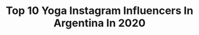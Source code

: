 ---
title: Top 10 Yoga Instagram Influencers In Argentina In 2020
description: >-
  Find top yoga Instagram influencers in Argentina in 2020. Most popular hashtags: #yoga #familia #naturaleza.
platform: Instagram
hits: 75
text_top: See the best Instagram influencers on inBeat.
text_bottom: Our platform has 75 Instagram influencers like this in Argentina for you to work with.
profiles:
  - username: "campatafio"
    fullname: >-
      Cam Patafio
    bio: >-
      Mamá de Eloísa 🌿 #veganfamily Odontóloga Esp. en Ortodoncia UBA @cerettiodontologia Instructora de Yoga Embajadora @luleamindful Mis clases
    location: "Argentina"
    followers: 8023
    engagement: 892
    commentsToLikes: 0.227433
    id: ck5zqimoyuo080i14va12f2vn
    verified: false
    hashtags: "#yogaeverydamnday, #yogamama, #veganfamily, #luleamindful"
  - username: "flaviasiutti"
    fullname: >-
      flavia siutti
    bio: >-
      hatha y vinyasa yoga danza y poesía⠀⠀⠀⠀⠀⠀⠀⠀ ⠀⠀⠀⠀⠀⠀⠀⠀ ⠀⠀⠀⠀⠀⠀⠀⠀ ⠀⠀ ⠀⠀⠀⠀⠀⠀ practicá conmigo ↓
    location: "Argentina"
    followers: 5780
    engagement: 844
    commentsToLikes: 0.092288
    id: ck6u9o2jjyn3t0j71rqpfgmjy
    verified: false
    hashtags: "#yoga, #yogaesyoga, #minipractica, #ochentena"
  - username: "claudiaruizcivico"
    fullname: >-
      Claudia Ruiz
    bio: >-
      Lcda. en Filología Hispánica | Profesora de Lengua | Vivo en el #campo y cuido un #huerto | Practicante de #yoga | 😊💚🙏
    location: "Argentina"
    followers: 30600
    engagement: 1177
    commentsToLikes: 0.009779
    id: ck8szms0hp10s0j78z323d53h
    verified: false
    hashtags: "#yogaart, #witch, #love, #asana"
  - username: "kekorosen"
    fullname: >-
      Keko Rosenblum
    bio: >-
      👉 @tuvegankit 👉🏻 Profesor de Yoga🕉️ 👉🏽 Vegan Fitness 🌱💪 👉🏿 Activista por los animales🐔🐷🐄 👉🏿 Analista de sistemas/Lic en Marketing / MBA 🤓
    location: "Argentina"
    followers: 10634
    engagement: 847
    commentsToLikes: 0.037448
    id: ck5pwnlrwnop00i11ovj5ip8o
    verified: false
    hashtags: "#elmundodespierta, #govegan, #haceteveganx, #wakeupworld"
  - username: "mayasportsnfamily"
    fullname: >-
      Maya Yoga Coach
    bio: >-
      Profesora de Yoga certificada y hago postres caseros en @fabricadeilusiones.pe En mis dos pasiones encontré el balance de la vida 🤣
    location: "Argentina"
    followers: 7855
    engagement: 267
    commentsToLikes: 0.081686
    id: ck6tsak833obe0j71m0y7n545
    verified: false
    hashtags: "#yoga, #downwarddog, #yogateacher, #yogaeveryday"
  - username: "ticky_yoga"
    fullname: >-
      T I C K Y Y O G A 💫
    bio: >-
      Founder @tickyyoga_estudio @despertarenindia Prof Internacional Vinyasa YOGA+600h Especialización en ajustes y en 🤰🏻 RETIRO MANIFESTACIÓN (4-6 dic)👇
    location: "Argentina"
    followers: 17273
    engagement: 140
    commentsToLikes: 0.063671
    id: ckaoreyaomwo00i787exhk8xh
    verified: false
    hashtags: "#podermanifestador, #elpoderdelaintencion, #yasosmerecedora"
  - username: "patrymontero"
    fullname: >-
      Patry Montero
    bio: >-
      Mamá, AcTriz Profe YOGA 🕉 🙏🏻 👩🏼‍🍳 @PatryAlexChefs 👨🏻‍🍳 👉🏻 Contacto @lula_duhalde 🧘🏼‍♀️ Reto Yoga Paso a Paso 4 Semanas en mi canal 👇🏻
    location: "Argentina"
    followers: 672118
    engagement: 208
    commentsToLikes: 0.010825
    id: ck0vy2bb51w3f0i19v2ptn17w
    verified: true
    hashtags: "#namast, #patrymonteroyoga, #namaste, #distanciasocial"
  - username: "chinacarracedo"
    fullname: >-
      INÉS.MARÍA
    bio: >-
      Director ⌇ Photographer ◦ Envisioner Writer Yoga Teacher 🕊 #writtenbychina ◯ hello@chinacarracedo.com
    location: "Argentina"
    followers: 16669
    engagement: 635
    commentsToLikes: 0.057227
    id: ck6015yx6ewec0i14r0gj0klr
    verified: false
    hashtags: "#moondance, #lifeisaweave, #greenpacha, #writtenbychina"
  - username: "cata_ferrand"
    fullname: >-
      Catalina F.
    bio: >-
      Actriz. Comunicadora. Instructora en fitness y Profesora de Yoga. A metros de ser Licenciada en RRII. Mamá de Cayetana y Simona. Leonina. In ♡
    location: "Argentina"
    followers: 59019
    engagement: 145
    commentsToLikes: 0.045652
    id: ck602sbffivry0i14erona841
    verified: false
    hashtags: "#edici, #paco, #masaje, #lana"
  - username: "nataliamelow"
    fullname: >-
      ENERGIA EN MOVIMIENTO 🕸️
    bio: >-
      🌱|Guia de bienestar y salud 📝|ESCRIBAMOS, mi voz nos #lee 🤸🏽‍♀️|YOGA instructor in progress 🌈 🌎|ARTEsana from the earth 🗝|BLOG y PODCAST (D.H.I)👇🏽
    location: "Argentina"
    followers: 36828
    engagement: 332
    commentsToLikes: 0.183797
    id: ck6u1alehklis0j719ip478v1
    verified: false
    hashtags: "#desarrollohumano, #you, #me, #autenticidad"
---